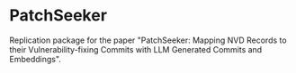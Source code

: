 # PatchSeeker
Replication package for the paper "PatchSeeker: Mapping NVD Records to their Vulnerability-fixing Commits with LLM Generated Commits and Embeddings".
